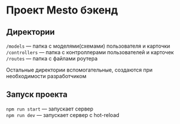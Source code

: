# Проект Mesto бэкенд

## Директории

`/models` — папка с моделями(схемами) пользователя и карточки
`/controllers` — папка с контроллерами пользователей и карточек
`/routes` — папка с файлами роутера  
  
Остальные директории вспомогательные, создаются при необходимости разработчиком

## Запуск проекта

`npm run start` — запускает сервер   
`npm run dev` — запускает сервер с hot-reload
